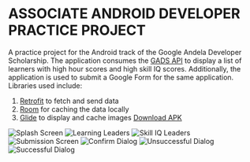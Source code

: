 # ASSOCIATE ANDROID DEVELOPER PRACTICE PROJECT

A practice project for the Android track of the Google Andela Developer Scholarship.
The application consumes the [GADS API](https://gadsapi.herokuapp.com/) to display a list 
of learners with high hour scores and high skill IQ scores. 
Additionally, the application is used to submit a Google Form for the same application.
Libraries used include:
1. [Retrofit](https://github.com/square/retrofit) to fetch and send data
1. [Room](https://developer.android.com/topic/libraries/architecture/room) for caching the data locally
1. [Glide](https://github.com/bumptech/glide) to display and cache images
[Download APK](https://github.com/tonyawino/associate-android-developer-practice-project/raw/master/screenshots/app-debug.apk)

![Splash Screen](./screenshots/Screenshot_20200904-123953.jpg)
![Learning Leaders](./screenshots/Screenshot_20200904-124007.jpg)
![Skill IQ Leaders](./screenshots/Screenshot_20200904-124021.jpg)
![Submission Screen](./screenshots/Screenshot_20200904-124045.jpg)
![Confirm Dialog](./screenshots/Screenshot_20200904-124114.jpg)
![Unsuccessful Dialog](./screenshots/Screenshot_20200904-124127.jpg)
![Successful Dialog](./screenshots/Screenshot_20200904-124148.jpg)
